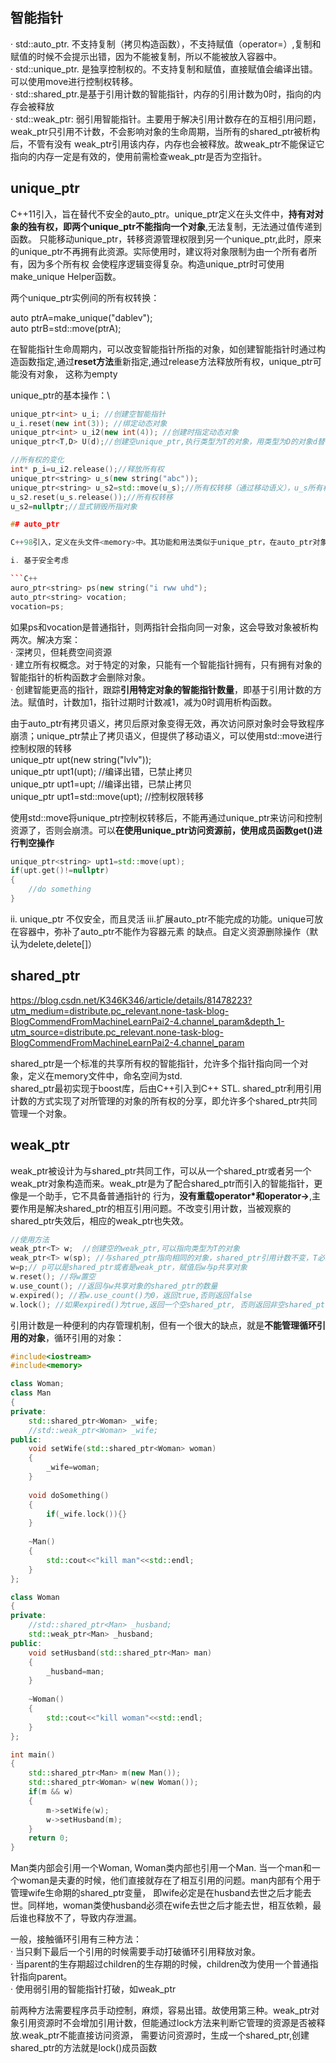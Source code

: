 ## 智能指针

· std::auto_ptr. 不支持复制（拷贝构造函数），不支持赋值（operator=）,复制和赋值的时候不会提示出错，因为不能被复制，所以不能被放入容器中。\
· std::unique_ptr. 是独享控制权的。不支持复制和赋值，直接赋值会编译出错。可以使用move进行控制权转移。\
· std::shared_ptr.是基于引用计数的智能指针，内存的引用计数为0时，指向的内存会被释放\
· std::weak_ptr: 弱引用智能指针。主要用于解决引用计数存在的互相引用问题，weak_ptr只引用不计数，不会影响对象的生命周期，当所有的shared_ptr被析构后，不管有没有
weak_ptr引用该内存，内存也会被释放。故weak_ptr不能保证它指向的内存一定是有效的，使用前需检查weak_ptr是否为空指针。

## unique_ptr

C++11引入，旨在替代不安全的auto_ptr。unique_ptr定义在头文件<memory>中，**持有对对象的独有权，即两个unique_ptr不能指向一个对象**,无法复制，无法通过值传递到函数。
只能移动unique_ptr，转移资源管理权限到另一个unique_ptr,此时，原来的unique_ptr不再拥有此资源。实际使用时，建议将对象限制为由一个所有者所有，因为多个所有权
会使程序逻辑变得复杂。构造unique_ptr时可使用make_unique Helper函数。

两个unique_ptr实例间的所有权转换：

auto ptrA=make_unique<string>("dablev");\
auto ptrB=std::move(ptrA);

在智能指针生命周期内，可以改变智能指针所指的对象，如创建智能指针时通过构造函数指定,通过**reset方法**重新指定,通过release方法释放所有权，unique_ptr可能没有对象，
这称为empty

unique_ptr的基本操作：\
```C++
unique_ptr<int> u_i; //创建空智能指针
u_i.reset(new int(3)); //绑定动态对象
unique_ptr<int> u_i2(new int(4)); //创建时指定动态对象
unique_ptr<T,D> U(d);//创建空unique_ptr,执行类型为T的对象，用类型为D的对象d替代默认的删除器delete.

//所有权的变化
int* p_i=u_i2.release();//释放所有权
unique_ptr<string> u_s(new string("abc"));
unique_ptr<string> u_s2=std::move(u_s);//所有权转移（通过移动语义），u_s所有权转移后，变成空指针
u_s2.reset(u_s.release());//所有权转移
u_s2=nullptr;//显式销毁所指对象

## auto_ptr

C++98引入，定义在头文件<memory>中。其功能和用法类似于unique_ptr，在auto_ptr对象销毁时，所管理的对象也会被自动delete掉。使用unique_ptr替代auto_ptr,原因：

i. 基于安全考虑

```C++
auro_ptr<string> ps(new string("i rww uhd");
auto_ptr<string> vocation;
vocation=ps;
```
如果ps和vocation是普通指针，则两指针会指向同一对象，这会导致对象被析构两次。解决方案：\
· 深拷贝，但耗费空间资源\
· 建立所有权概念。对于特定的对象，只能有一个智能指针拥有，只有拥有对象的智能指针的析构函数才会删除对象。\
· 创建智能更高的指针，跟踪**引用特定对象的智能指针数量**，即基于引用计数的方法。赋值时，计数加1，指针过期时计数减1，减为0时调用析构函数。

由于auto_ptr有拷贝语义，拷贝后原对象变得无效，再次访问原对象时会导致程序崩溃；unique_ptr禁止了拷贝语义，但提供了移动语义，可以使用std::move进行控制权限的转移\
unique_ptr<string> upt(new string("lvlv"));\
unique_ptr<string> upt1(upt);	//编译出错，已禁止拷贝\
unique_ptr<string> upt1=upt;	//编译出错，已禁止拷贝\
unique_ptr<string> upt1=std::move(upt);  //控制权限转移

使用std::move将unique_ptr控制权转移后，不能再通过unique_ptr来访问和控制资源了，否则会崩溃。可以**在使用unique_ptr访问资源前，使用成员函数get()进行判空操作**
```C++
unique_ptr<string> upt1=std::move(upt);
if(upt.get()!=nullptr)
{
    //do something
}
```

ii. unique_ptr 不仅安全，而且灵活
iii.扩展auto_ptr不能完成的功能。unique可放在容器中，弥补了auto_ptr不能作为容器元素 的缺点。自定义资源删除操作（默认为delete,delete[]）


## shared_ptr

https://blog.csdn.net/K346K346/article/details/81478223?utm_medium=distribute.pc_relevant.none-task-blog-BlogCommendFromMachineLearnPai2-4.channel_param&depth_1-utm_source=distribute.pc_relevant.none-task-blog-BlogCommendFromMachineLearnPai2-4.channel_param

shared_ptr是一个标准的共享所有权的智能指针，允许多个指针指向同一个对象，定义在memory文件中，命名空间为std.   
shared_ptr最初实现于boost库，后由C++引入到C++ STL. shared_ptr利用引用计数的方式实现了对所管理的对象的所有权的分享，即允许多个shared_ptr共同管理一个对象。

## weak_ptr

weak_ptr被设计为与shared_ptr共同工作，可以从一个shared_ptr或者另一个weak_ptr对象构造而来。weak_ptr是为了配合shared_ptr而引入的智能指针，更像是一个助手，它不具备普通指针的
行为，**没有重载operator*和operator->**,主要作用是解决shared_ptr的相互引用问题。不改变引用计数，当被观察的shared_ptr失效后，相应的weak_ptr也失效。

```C++
//使用方法
weak_ptr<T> w;  //创建空的weak_ptr,可以指向类型为T的对象
weak_ptr<T> w(sp); //与shared_ptr指向相同的对象，shared_ptr引用计数不变，T必须能转换为sp指向的类型
w=p;// p可以是shared_ptr或者是weak_ptr，赋值后w与p共享对象
w.reset(); //将w置空
w.use_count(); //返回与w共享对象的shared_ptr的数量
w.expired(); //若w.use_count()为0，返回true,否则返回false
w.lock(); //如果expired()为true,返回一个空shared_ptr, 否则返回非空shared_ptr


```

引用计数是一种便利的内存管理机制，但有一个很大的缺点，就是**不能管理循环引用的对象**，循环引用的对象：

```C++
#include<iostream>
#include<memory>

class Woman;
class Man
{
private:
    std::shared_ptr<Woman> _wife;
    //std::weak_ptr<Woman> _wife;
public:
    void setWife(std::shared_ptr<Woman> woman)
    {
        _wife=woman;
    }
    
    void doSomething()
    {
        if(_wife.lock()){}
    }
    
    ~Man()
    {
        std::cout<<"kill man"<<std::endl;
    }
};

class Woman
{
private:
    //std::shared_ptr<Man> _husband;
    std::weak_ptr<Man> _husband;
public:
    void setHusband(std::shared_ptr<Man> man)
    {
        _husband=man;
    }
    
    ~Woman()
    {
        std::cout<<"kill woman"<<std::endl;
    }
};

int main()
{
    std::shared_ptr<Man> m(new Man());
    std::shared_ptr<Woman> w(new Woman());
    if(m && w)
    {
        m->setWife(w);
        w->setHusband(m);
    }
    return 0;
}
```
Man类内部会引用一个Woman, Woman类内部也引用一个Man. 当一个man和一个woman是夫妻的时候，他们直接就存在了相互引用的问题。man内部有个用于管理wife生命期的shared_ptr变量，
即wife必定是在husband去世之后才能去世。同样地，woman类使husband必须在wife去世之后才能去世，相互依赖，最后谁也释放不了，导致内存泄漏。

一般，接触循环引用有三种方法：\
· 当只剩下最后一个引用的时候需要手动打破循环引用释放对象。\
· 当parent的生存期超过children的生存期的时候，children改为使用一个普通指针指向parent。\
· 使用弱引用的智能指针打破，如weak_ptr

前两种方法需要程序员手动控制，麻烦，容易出错。故使用第三种。weak_ptr对象引用资源时不会增加引用计数，但能通过lock方法来判断它管理的资源是否被释放.weak_ptr不能直接访问资源，
需要访问资源时，生成一个shared_ptr,创建shared_ptr的方法就是lock()成员函数
